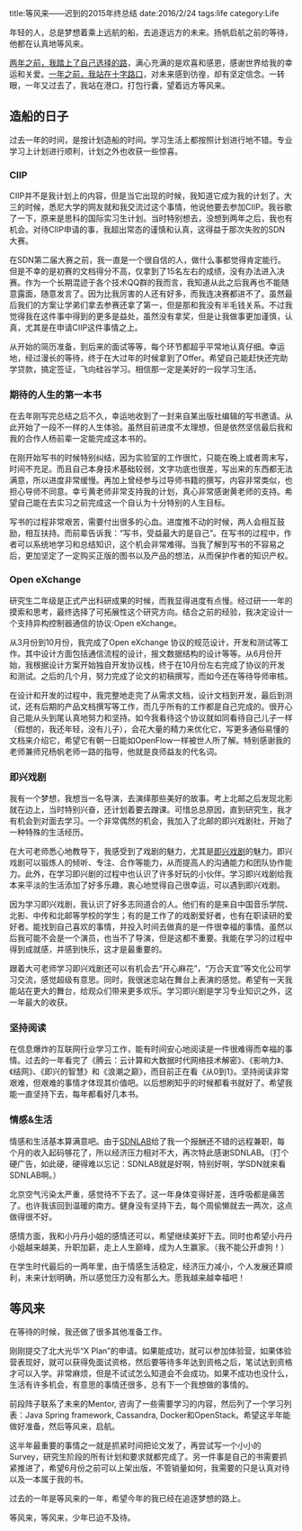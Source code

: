 ﻿title:等风来——迟到的2015年终总结
date:2016/2/24
tags:life
category:Life

年轻的人，总是梦想着乘上远航的船，去追逐远方的未来。扬帆启航之前的等待，他都在认真地等风来。

[两年之前，我踏上了自己选择的路](http://www.muzixing.com/pages/2014/01/01/shu-yu-wo-de-2013he-2014.html)，满心充满的是欢喜和感恩，感谢世界给我的幸运和关爱。[一年之前，我站在十字路口](http://www.muzixing.com/pages/2015/03/08/zhan-zai-shi-zi-lu-kou-de-nian.html)，对未来感到彷徨，却有坚定信念。一转眼，一年又过去了，我站在港口，打包行囊，望着远方等风来。

## 造船的日子

过去一年的时间，是按计划造船的时间。学习生活上都按照计划进行地不错。专业学习上计划进行顺利，计划之外也收获一些惊喜。

### CIIP

CIIP并不是我计划上的内容，但是当它出现的时候，我知道它成为我的计划了。大三的时候，悉尼大学的网友就和我交流过这个事情，他说他要去参加CIIP。我谷歌了一下，原来是思科的国际实习生计划。当时特别想去，没想到两年之后，我也有机会。对待CIIP申请的事，我超出常态的谨慎和认真，这得益于那次失败的SDN大赛。

在SDN第二届大赛之前，我一直是一个很自信的人，做什么事都觉得肯定能行。但是不幸的是初赛的文档得分不高，仅拿到了15名左右的成绩，没有办法进入决赛。作为一个长期混迹于各个技术QQ群的我而言，我知道从此之后我再也不能随意露面，随意发言了。因为比我厉害的人还有好多，而我连决赛都进不了。虽然最后我们的方案让学弟们拿去参赛还拿了第一，但是那和我没有半毛钱关系。不过我觉得我在这件事中得到的更多是益处，虽然没有拿奖，但是让我做事更加谨慎，认真，尤其是在申请CIIP这件事情之上。

从开始的简历准备，到后来的面试等等，每个环节都超乎平常地认真仔细。幸运地，经过漫长的等待，终于在大过年的时候拿到了Offer。希望自己能赶快还完助学贷款，搞定签证，飞向硅谷学习。相信那一定是美好的一段学习生活。

### 期待的人生的第一本书

在去年刚写完总结之后不久，幸运地收到了一封来自某出版社编辑的写书邀请。从此开始了一段不一样的人生体验。虽然目前进度不太理想，但是依然坚信最后我和我的合作人杨前辈一定能完成这本书的。

在刚开始写书的时候特别纠结，因为实验室的工作很忙，只能在晚上或者周末写，时间不充足。而且自己本身技术基础较弱，文字功底也很差，写出来的东西都无法满意，所以进度非常缓慢。再加上曾经参与过导师书籍的撰写，内容非常类似，也担心导师不同意。幸亏黄老师非常支持我的计划，真心非常感谢黄老师的支持。希望自己能在去实习之前完成这一个自认为十分特别的人生目标。

写书的过程非常艰苦，需要付出很多的心血。进度推不动的时候，两人会相互鼓励，相互扶持。而前辈告诉我：“写书，受益最大的是自己”。在写书的过程中，作者可以系统地学习和总结知识，这个机会非常难得。当我了解到写书的不容易之后，更加坚定了一定购买正版的图书以及产品的想法，从而保护作者的知识产权。

### Open eXchange 

研究生二年级是正式产出科研成果的时候，而我显得进度有点慢。经过研一一年的摸索和思考，最终选择了可拓展性这个研究方向。结合之前的经验，我决定设计一个支持异构控制器通信的协议:Open eXchange。

从3月份到10月份，我完成了Open eXchange 协议的规范设计，开发和测试等工作。其中设计方面包括通信流程的设计，报文数据结构的设计等等。从6月份开始，我根据设计方案开始独自开发协议栈，终于在10月份左右完成了协议的开发和测试。之后的几个月，努力完成了论文的初稿撰写，而如今还在等待导师审核。

在设计和开发的过程中，我完整地走完了从需求文档，设计文档到开发，最后到测试，还有后期的产品文档撰写等工作，而几乎所有的工作都是自己完成的。很开心自己能从头到尾认真地努力和坚持。如今我看待这个协议就如同看待自己儿子一样（假想的，我还年轻，没有儿子），会花大量的精力来优化它，写更多通俗易懂的文档来介绍它，希望它有朝一日能如OpenFlow一样被世人所了解。特别感谢我的老师兼师兄杨帆老师一路的指导，他就是良师益友的代名词。

### 即兴戏剧

我有一个梦想，我想当一名导演，去演绎那些美好的故事。考上北邮之后发现北影就在边上，当时特别兴奋，还计划着要去蹭课。可惜总总原因，直到研究生，我才有机会到对面去学习。一个非常偶然的机会，我加入了北邮的即兴戏剧社，开始了一种特殊的生活经历。

在大可老师悉心地教导下，我感受到了戏剧的魅力，尤其是[即兴戏剧](http://www.muzixing.com/pages/2015/11/14/ji-xing-xi-ju-yu-gou-tong-tong-xin.html)的魅力。即兴戏剧可以锻炼人的倾听、专注、合作等能力，从而提高人的沟通能力和团队协作能力。此外，在学习即兴剧的过程中也认识了许多好玩的小伙伴。学习即兴戏剧给我本来平淡的生活添加了好多乐趣，衷心地觉得自己很幸运，可以遇到即兴戏剧。

因为学习即兴戏剧，我认识了好多志同道合的人。他们有的是来自中国音乐学院、北影、中传和北邮等学校的学生；有的是工作了的戏剧爱好者，也有在职读研的爱好者。能找到自己喜欢的事情，并投入时间去做真的是一件很幸福的事情。虽然以后我可能不会是一个演员，也当不了导演，但是这都不重要。我能在学习的过程中得到成就感，并感到快乐，这才是最重要的。

跟着大可老师学习即兴戏剧还可以有机会去“开心麻花”，“万合天宜”等文化公司学习交流，感觉超级有意思。同时，我很迷恋站在舞台上表演的感觉。希望有一天我能站在更大的舞台，给观众们带来更多欢乐。学习即兴剧是学习专业知识之外，这一年最大的收获。

### 坚持阅读

在信息爆炸的互联网行业学习工作，能有时间安心地阅读是一件很难得而幸福的事情。过去的一年看完了《腾云：云计算和大数据时代网络技术解密》、《影响力》、《结网》、《即兴的智慧》和《浪潮之巅》，而目前正在看《从0到1》。坚持阅读非常艰难，但艰难的事情才体现其价值吧。以后想刷知乎的时候都看书就好了。希望我能一直坚持下去，每年都看好几本书。

### 情感&生活

情感和生活基本算满意吧。由于[SDNLAB](http://www.sdnlab.com)给了我一个报酬还不错的远程兼职，每个月的收入起码够花了，所以经济压力相对不大，再次特此感谢SDNLAB。（打个硬广告，如此硬，硬得难以忘记：SDNLAB就是好啊，特别好啊，学SDN就来看SDNLAB啊。）

北京空气污染太严重，感觉待不下去了。这一年身体变得好差，连呼吸都是痛苦了。也许我该回到温暖的南方。健身没有坚持下去，每个周偷懒就去一两次，这点做得很不好。

感情方面，我和小丹丹小姐的感情还可以，希望继续美好下去。同时也希望小丹丹小姐越来越美，升职加薪，走上人生巅峰，成为人生赢家。（我不能公开虐狗！）

在学生时代最后的一两年里，由于情感生活稳定，经济压力减小，个人发展还算顺利，未来计划明确，所以感觉压力没有那么大。愿我越来越幸福吧！

## 等风来

在等待的时候，我还做了很多其他准备工作。

刚刚提交了北大光华“X Plan”的申请。如果能成功，就可以参加体验营，如果体验营表现好，就可以获得免面试资格，然后要等待多年达到资格之后，笔试达到资格才可以入学。非常麻烦，但是不试试怎么知道会不会成功。如果不成功也没什么，生活有许多机会，有意思的事情还很多，总有下一个我想做的事情的。

前段阵子联系了未来的Mentor, 咨询了一些需要学习的内容，然后列了一个学习列表：Java Spring framework, Cassandra, Docker和OpenStack。希望这半年能做好准备，然后等风来，启航。

这半年最重要的事情之一就是抓紧时间把论文发了，再尝试写一个小小的Survey，研究生阶段的所有计划和要求就都完成了。另一件事是自己的书需要抓紧推进了，希望6月份之前可以上架出版，不管销量如何，我需要的只是认真对待以及一本属于我的书。

过去的一年是等风来的一年，希望今年的我已经在追逐梦想的路上。

等风来，等风来，少年已迫不及待。

